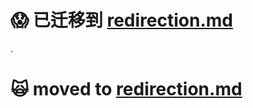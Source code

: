 :scream: 已迁移到 [redirection.md](https://github.com/oldratlee/translations/tree/master/bash-3-man/redirection.md)
==========================

.

:scream_cat: moved to [redirection.md](https://github.com/oldratlee/translations/tree/master/bash-3-man/redirection.md)
==========================
